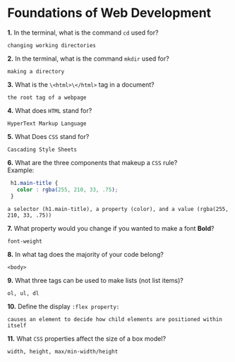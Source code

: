 # Foundations of Web Development

**1.** In the terminal, what is the command `cd` used for?
<!-- enter you answer in the space below -->
```
changing working directories
```

**2.** In the terminal, what is the command `mkdir` used for?
<!-- enter you answer in the space below -->
```
making a directory
```

**3.** What is the `\<html>\</html>` tag in a document?
<!-- enter you answer in the space below -->
```
the root tag of a webpage
```

**4.** What does `HTML` stand for?
<!-- enter you answer in the space below -->
```
HyperText Markup Language
```

**5.** What Does `CSS` stand for?
<!-- enter you answer in the space below -->
```
Cascading Style Sheets
```

**6.** What are the three components that makeup a `CSS` rule? <br> Example:
```css
 h1.main-title {
   color : rgba(255, 210, 33, .75);
 }
```
<!-- enter you answer in the space below -->
```
a selector (h1.main-title), a property (color), and a value (rgba(255, 210, 33, .75))
```

**7.** What property would you change if you wanted to make a font **Bold**?
<!-- enter you answer in the space below -->
```
font-weight
```

**8.** In what tag does the majority of your code belong?
<!-- enter you answer in the space below -->
```
<body>
```

**9.** What three tags can be used to make lists (not list items)?
<!-- enter you answer in the space below -->
```
ol, ul, dl
```

**10.** Define the display `:flex property:`
<!-- enter you answer in the space below -->
```
causes an element to decide how child elements are positioned within itself
```

**11.** What `CSS` properties affect the size of a box model?
<!-- enter you answer in the space below -->
```
width, height, max/min-width/height
```